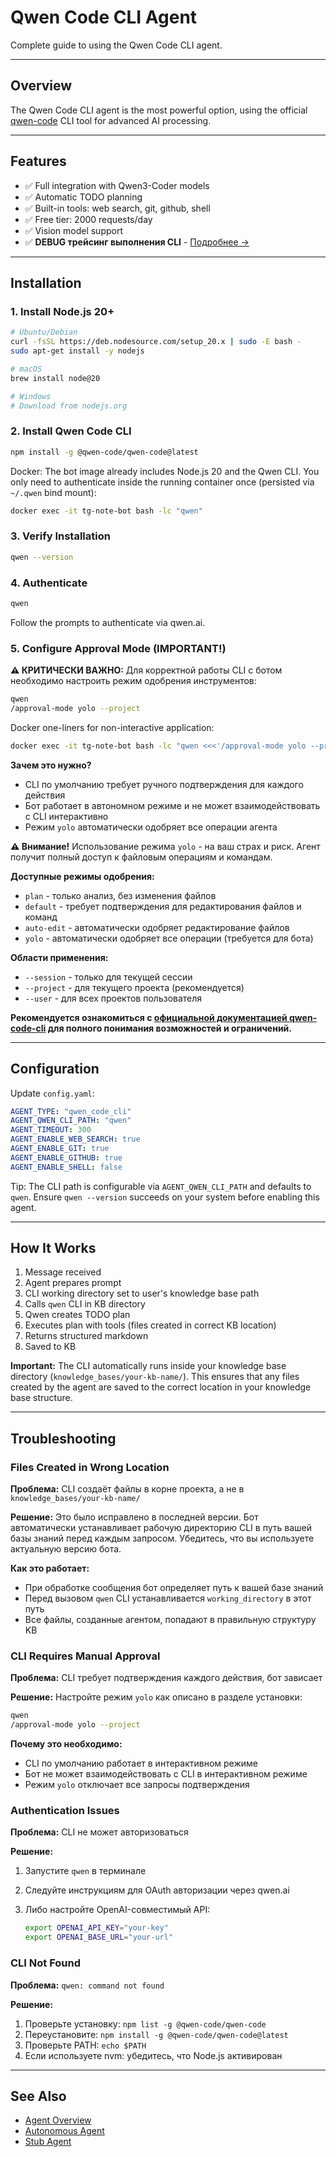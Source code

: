# Qwen Code CLI Agent

Complete guide to using the Qwen Code CLI agent.

---

## Overview

The Qwen Code CLI agent is the most powerful option, using the official [qwen-code](https://github.com/QwenLM/qwen-code) CLI tool for advanced AI processing.

---

## Features

- ✅ Full integration with Qwen3-Coder models
- ✅ Automatic TODO planning
- ✅ Built-in tools: web search, git, github, shell
- ✅ Free tier: 2000 requests/day
- ✅ Vision model support
- ✅ **DEBUG трейсинг выполнения CLI** - [Подробнее →](qwen-cli-debug-trace.md)

---

## Installation

### 1. Install Node.js 20+

```bash
# Ubuntu/Debian
curl -fsSL https://deb.nodesource.com/setup_20.x | sudo -E bash -
sudo apt-get install -y nodejs

# macOS
brew install node@20

# Windows
# Download from nodejs.org
```

### 2. Install Qwen Code CLI

```bash
npm install -g @qwen-code/qwen-code@latest
```

Docker: The bot image already includes Node.js 20 and the Qwen CLI. You only need to authenticate inside the running container once (persisted via `~/.qwen` bind mount):

```bash
docker exec -it tg-note-bot bash -lc "qwen"
```

### 3. Verify Installation

```bash
qwen --version
```

### 4. Authenticate

```bash
qwen
```

Follow the prompts to authenticate via qwen.ai.

### 5. Configure Approval Mode (IMPORTANT!)

**⚠️ КРИТИЧЕСКИ ВАЖНО:** Для корректной работы CLI с ботом необходимо настроить режим одобрения инструментов:

```bash
qwen
/approval-mode yolo --project
```

Docker one-liners for non-interactive application:

```bash
docker exec -it tg-note-bot bash -lc "qwen <<<'/approval-mode yolo --project'"
```

**Зачем это нужно?**

- CLI по умолчанию требует ручного подтверждения для каждого действия
- Бот работает в автономном режиме и не может взаимодействовать с CLI интерактивно
- Режим `yolo` автоматически одобряет все операции агента

**⚠️ Внимание!** Использование режима `yolo` - на ваш страх и риск. Агент получит полный доступ к файловым операциям и командам.

**Доступные режимы одобрения:**

- `plan` - только анализ, без изменения файлов
- `default` - требует подтверждения для редактирования файлов и команд
- `auto-edit` - автоматически одобряет редактирование файлов
- `yolo` - автоматически одобряет все операции (требуется для бота)

**Области применения:**

- `--session` - только для текущей сессии
- `--project` - для текущего проекта (рекомендуется)
- `--user` - для всех проектов пользователя

**Рекомендуется ознакомиться с [официальной документацией qwen-code-cli](https://github.com/QwenLM/qwen-code) для полного понимания возможностей и ограничений.**

---

## Configuration

Update `config.yaml`:

```yaml
AGENT_TYPE: "qwen_code_cli"
AGENT_QWEN_CLI_PATH: "qwen"
AGENT_TIMEOUT: 300
AGENT_ENABLE_WEB_SEARCH: true
AGENT_ENABLE_GIT: true
AGENT_ENABLE_GITHUB: true
AGENT_ENABLE_SHELL: false
```

Tip: The CLI path is configurable via `AGENT_QWEN_CLI_PATH` and defaults to `qwen`. Ensure `qwen --version` succeeds on your system before enabling this agent.

---

## How It Works

1. Message received
2. Agent prepares prompt
3. CLI working directory set to user's knowledge base path
4. Calls `qwen` CLI in KB directory
5. Qwen creates TODO plan
6. Executes plan with tools (files created in correct KB location)
7. Returns structured markdown
8. Saved to KB

**Important:** The CLI automatically runs inside your knowledge base directory (`knowledge_bases/your-kb-name/`). This ensures that any files created by the agent are saved to the correct location in your knowledge base structure.

---

## Troubleshooting

### Files Created in Wrong Location

**Проблема:** CLI создаёт файлы в корне проекта, а не в `knowledge_bases/your-kb-name/`

**Решение:** Это было исправлено в последней версии. Бот автоматически устанавливает рабочую директорию CLI в путь вашей базы знаний перед каждым запросом. Убедитесь, что вы используете актуальную версию бота.

**Как это работает:**

- При обработке сообщения бот определяет путь к вашей базе знаний
- Перед вызовом `qwen` CLI устанавливается `working_directory` в этот путь
- Все файлы, созданные агентом, попадают в правильную структуру KB

### CLI Requires Manual Approval

**Проблема:** CLI требует подтверждения каждого действия, бот зависает

**Решение:** Настройте режим `yolo` как описано в разделе установки:

```bash
qwen
/approval-mode yolo --project
```

**Почему это необходимо:**

- CLI по умолчанию работает в интерактивном режиме
- Бот не может взаимодействовать с CLI в интерактивном режиме
- Режим `yolo` отключает все запросы подтверждения

### Authentication Issues

**Проблема:** CLI не может авторизоваться

**Решение:**

1. Запустите `qwen` в терминале
2. Следуйте инструкциям для OAuth авторизации через qwen.ai
3. Либо настройте OpenAI-совместимый API:

   ```bash
   export OPENAI_API_KEY="your-key"
   export OPENAI_BASE_URL="your-url"
   ```

### CLI Not Found

**Проблема:** `qwen: command not found`

**Решение:**

1. Проверьте установку: `npm list -g @qwen-code/qwen-code`
2. Переустановите: `npm install -g @qwen-code/qwen-code@latest`
3. Проверьте PATH: `echo $PATH`
4. Если используете nvm: убедитесь, что Node.js активирован

---

## See Also

- [Agent Overview](overview.md)
- [Autonomous Agent](autonomous-agent.md)
- [Stub Agent](stub-agent.md)
